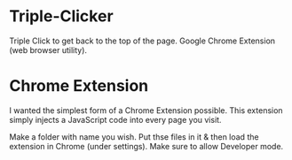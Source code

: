 # Triple-Clicker
Triple Click to get back to the top of the page. Google Chrome Extension (web browser utility).

# Chrome Extension
I wanted the simplest form of a Chrome Extension possible. This extension simply injects a JavaScript code into every page you visit.

Make a folder with name you wish. Put thse files in it & then load the extension in Chrome (under settings). Make sure to allow Developer mode.
